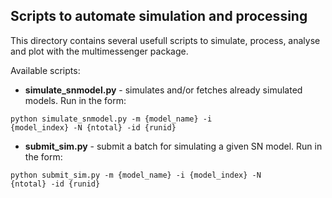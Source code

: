 ## Scripts to automate simulation and processing

This directory contains several usefull scripts to simulate, 
process, analyse and plot with the multimessenger package.

Available scripts:
  * **simulate_snmodel.py** - simulates and/or fetches already 
simulated models. Run in the form:

<code bash>python simulate_snmodel.py -m {model_name} -i {model_index} -N {ntotal} -id {runid}</code>

  * **submit_sim.py** - submit a batch for simulating a given SN model. Run in the form:

<code bash>python submit_sim.py -m {model_name} -i {model_index} -N {ntotal} -id {runid}</code>